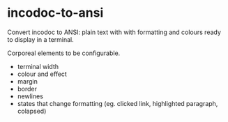 # incodoc-to-ansi

Convert incodoc to ANSI: plain text with with formatting and colours ready to display in a terminal.

Corporeal elements to be configurable.

- terminal width
- colour and effect
- margin
- border
- newlines
- states that change formatting (eg. clicked link, highlighted paragraph, colapsed)
